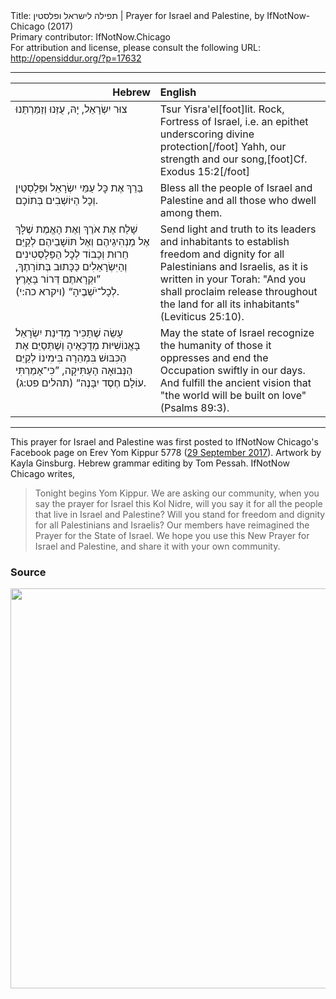 <html>
<head></head>
<body>
Title: תפילה לישראל ופלסטין | Prayer for Israel and Palestine, by IfNotNow-Chicago (2017)<br />
Primary contributor: IfNotNow.Chicago<br />
For attribution and license, please consult the following URL: <a href="http://opensiddur.org/?p=17632">http://opensiddur.org/?p=17632</a>
<p />
<hr />

<table style="margin-left: auto;margin-right: auto;" class="draggable">
<thead><tr><th id="x" style="text-align: right;">Hebrew</th><th style="text-align: left;">English</th></tr></thead>
<tbody>
<tr><td style="vertical-align:top;" width="46%">
<div class="liturgy"><span lang="he">
צוּר יִשְׂרָאֵל,
יָהּ, עֻזֵּנוּ וְזַמַּרְתֵּנוּ
</span></div></td>

<td style="vertical-align:top;"><div class="english">
Tsur Yisra'el[foot]lit. Rock, Fortress of Israel, i.e. an epithet underscoring divine protection[/foot]
Yahh, our strength and our song,[foot]Cf. Exodus 15:2[/foot]
</div></td></tr>


<tr><td style="vertical-align:top;" width="46%">
<div class="liturgy"><span lang="he">
בַּרֵךְ אֶת כׇּל עַמֵּי יִשְׂרָאֵל וּפַּלָסְטַין
וְכׇל הַיּוֹשְׁבִים בְּתוֹכָם.
</span></div></td>

<td style="vertical-align:top;"><div class="english">
Bless all the people of Israel and Palestine 
and all those who dwell among them.
</div></td></tr>


<tr><td style="vertical-align:top;" width="46%">
<div class="liturgy"><span lang="he">
שָׁלַח אֶת אֹרֶךְ וְאֶת הָאֱמֶת 
שֶׁלָּךְ אֶל מַנְהִיגֵיהֶם וְאֶל תּוֹשָׁבֵיהֶם
לְקַיֵּם חֵרוּת וְכָבוֹד 
לְכׇל הַפַּלָסְטִינִים וְהַיִּשְׂרָאֵלִים
כַּכָּתוּב בְּתוֹרָתֶךָ,
”וּקְרָאתֶם דְּרוֹר בָּאָרֶץ 
לְכָל־יֹשְׁבֶיהָ“ <span class="citation">(ויקרא כה:י)</span>. 
</span></div></td>

<td style="vertical-align:top;"><div class="english">
Send light and truth 
to its leaders and inhabitants 
to establish freedom and dignity 
for all Palestinians and Israelis, 
as it is written in your Torah: 
"And you shall proclaim release throughout the land 
for all its inhabitants" <span class="citation">(Leviticus 25:10)</span>.
</div></td></tr>


<tr><td style="vertical-align:top;" width="46%">
<div class="liturgy"><span lang="he">
עָשֵׂה שֶׁתַּכִּיר מְדִינַת יִשְׂרָאֵל 
בָּאֱנוֹשִׁיּוּת מְדֻכָּאֶיהָ
וְשֶׁתְּסַיֵּם אֶת הַכִּבּוּשׁ בִּמְהֵרָה בִּימִינוֹ
לְקַיֵּם הַנְּבוּאָה הָעַתִּיקָה, 
”כִּי־אָמַרְתִּי עוֹלָם חֶסֶד יִבָּנֶה“ <span class="citation">(תהלים פט:ג)</span>.
</span></div></td>

<td style="vertical-align:top;"><div class="english">
May the state of Israel recognize 
the humanity of those it oppresses 
and end the Occupation swiftly in our days. 
And fulfill the ancient vision 
that "the world will be built on love" <span class="citation">(Psalms 89:3)</span>.
</div></td></tr>
</tbody></table>

<hr />

This prayer for Israel and Palestine was first posted to IfNotNow Chicago's Facebook page on Erev Yom Kippur 5778 (<a href="https://www.facebook.com/ifnotnowchi/photos/a.514602992018895.1073741829.513837978762063/1224058637739990/?type=3&permPage=1">29 September 2017</a>). Artwork by Kayla Ginsburg. Hebrew grammar editing by Tom Pessah. IfNotNow Chicago writes,

<blockquote>Tonight begins Yom Kippur. We are asking our community, when you say the prayer for Israel this Kol Nidre, will you say it for all the people that live in Israel and Palestine? Will you stand for freedom and dignity for all Palestinians and Israelis?
Our members have reimagined the Prayer for the State of Israel. We hope you use this New Prayer for Israel and Palestine, and share it with your own community.</blockquote>

<h3>Source</h3>

<a href="https://opensiddur.org/wp-content/uploads/2017/10/New-Prayer-for-Israel-and-Palestine-IfNotNow-Chicago-2017.jpg"><img src="https://opensiddur.org/wp-content/uploads/2017/10/New-Prayer-for-Israel-and-Palestine-IfNotNow-Chicago-2017-1024x1024.jpg" alt="" width="640" height="640" class="alignnone size-large wp-image-17634" /></a>

&nbsp;
</body>
</html>